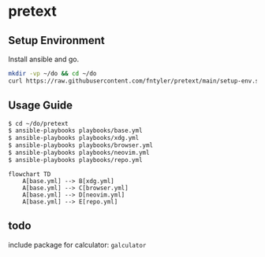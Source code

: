 # pretext

## Setup Environment

Install ansible and go.

```sh
mkdir -vp ~/do && cd ~/do
curl https://raw.githubusercontent.com/fntyler/pretext/main/setup-env.sh | sh
```

## Usage Guide

```sh
$ cd ~/do/pretext
$ ansible-playbooks playbooks/base.yml
$ ansible-playbooks playbooks/xdg.yml
$ ansible-playbooks playbooks/browser.yml
$ ansible-playbooks playbooks/neovim.yml
$ ansible-playbooks playbooks/repo.yml
```

```mermaid
flowchart TD
    A[base.yml] --> B[xdg.yml]
    A[base.yml] --> C[browser.yml]
    A[base.yml] --> D[neovim.yml]
    A[base.yml] --> E[repo.yml]
```

## todo

include package for calculator: `galculator`
